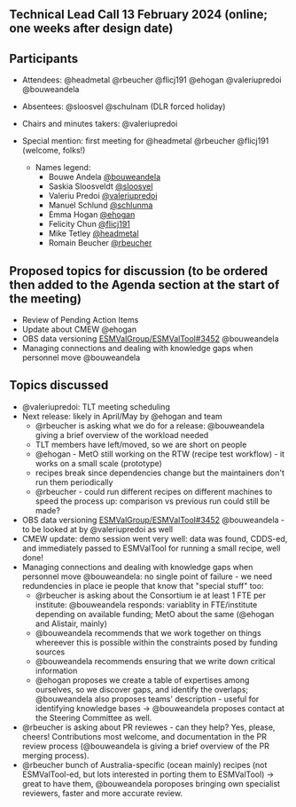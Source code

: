 ## Technical Lead Call 13 February 2024 (online; one weeks after design date)

## Participants
- Attendees: @headmetal @rbeucher @flicj191 @ehogan @valeriupredoi @bouweandela
- Absentees: @sloosvel @schulnam (DLR forced holiday)
- Chairs and minutes takers: @valeriupredoi
- Special mention: first meeting for @headmetal @rbeucher @flicj191 (welcome, folks!)

  - Names legend:
    - Bouwe Andela [@bouweandela](https://github.com/bouweandela)
    - Saskia Sloosveldt [@sloosvel](https://github.com/sloosvel)
    - Valeriu Predoi [@valeriupredoi](https://github.com/valeriupredoi)
    - Manuel Schlund [@schlunma](https://github.com/schlunma)
    - Emma Hogan [@ehogan](https://github.com/ehogan)
    - Felicity Chun [@flicj191](https://github.com/flicj191)
    - Mike Tetley [@headmetal](https://github.com/headmetal)
    - Romain Beucher [@rbeucher](https://github.com/rbeucher)

## Proposed topics for discussion (to be ordered then added to the Agenda section at the start of the meeting)

- Review of Pending Action Items
- Update about CMEW @ehogan
- OBS data versioning [ESMValGroup/ESMValTool#3452](https://github.com/ESMValGroup/ESMValTool/issues/3452) @bouweandela
- Managing connections and dealing with knowledge gaps when personnel move @bouweandela

## Topics discussed

- @valeriupredoi: TLT meeting scheduling
- Next release: likely in April/May by @ehogan and team
  - @rbeucher is asking what we do for a release: @bouweandela giving a brief overview of the workload needed
  - TLT members have left/moved, so we are short on people
  - @ehogan - MetO still working on the RTW (recipe test workflow) - it works on a small scale (prototype)
  - recipes break since dependencies change but the maintainers don't run them periodically
  - @rbeucher - could run different recipes on different machines to speed the process up: comparison vs previous run could still be made?
- OBS data versioning [ESMValGroup/ESMValTool#3452](https://github.com/ESMValGroup/ESMValTool/issues/3452) @bouweandela - to be looked at by @valeriupredoi as well
- CMEW update: demo session went very well: data was found, CDDS-ed, and immediately passed to ESMValTool for running a small recipe, well done!
- Managing connections and dealing with knowledge gaps when personnel move @bouweandela: no single point of failure - we need redundencies in place ie people that know that "special stuff" too:
  - @rbeucher is asking about the Consortium ie at least 1 FTE per institute: @bouweandela responds: variablity in FTE/institute depending on available funding; MetO about the same (@ehogan and Alistair, mainly)
  - @bouweandela recommends that we work together on things whereever this is possible within the constraints posed by funding sources
  - @bouweandela recommends ensuring that we write down critical information
  - @ehogan proposes we create a table of expertises among ourselves, so we discover gaps, and identify the overlaps; @bouweandela also proposes teams' description - useful for identifying knowledge bases -> @bouweandela proposes contact at the Steering Committee as well.
- @rbeucher is asking about PR reviewes - can they help? Yes, please, cheers! Contributions most welcome, and documentation in the PR review process (@bouweandela is giving a brief overview of the PR merging process).
- @rbeucher bunch of Australia-specific (ocean mainly) recipes (not ESMValTool-ed, but lots interested in porting them to ESMValTool) -> great to have them, @bouweandela poroposes bringing own specialist reviewers, faster and more accurate review.
